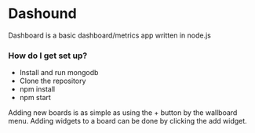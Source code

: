 # Dashound #

Dashboard is a basic dashboard/metrics app written in node.js

### How do I get set up? ###

* Install and run mongodb
* Clone the repository
* npm install
* npm start

Adding new boards is as simple as using the + button by the wallboard menu.
Adding widgets to a board can be done by clicking the add widget.